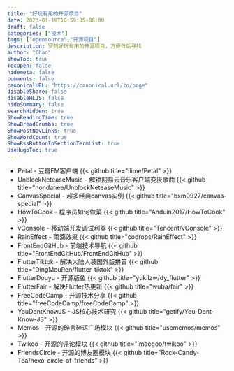 ```yaml
---
title: "好玩有用的开源项目"
date: 2023-01-18T16:59:05+08:00
draft: false
categories: ["技术"]
tags: ["opensource","开源项目"]
description: 罗列好玩有用的开源项目，方便日后寻找
author: "Chao"
showToc: true
TocOpen: false
hidemeta: false
comments: false
canonicalURL: "https://canonical.url/to/page"
disableShare: false
disableHLJS: false
hideSummary: false
searchHidden: true
ShowReadingTime: true
ShowBreadCrumbs: true
ShowPostNavLinks: true
ShowWordCount: true
ShowRssButtonInSectionTermList: true
UseHugoToc: true
---
```

* Petal - 豆瓣FM客户端
  {{< github title="ilime/Petal" >}}
* UnblockNeteaseMusic - 解锁网易云音乐客户端变灰歌曲
  {{< github title="nondanee/UnblockNeteaseMusic" >}}
* CanvasSpecial - 超多经典canvas实例
  {{< github title="bxm0927/canvas-special" >}}
* HowToCook - 程序员如何做菜
  {{< github title="Anduin2017/HowToCook" >}}
* vConsole - 移动端开发调试利器
  {{< github title="Tencent/vConsole" >}}
* RainEffect - 雨滴效果
  {{< github title="codrops/RainEffect" >}}
* FrontEndGitHub - 前端技术导航
  {{< github title="FrontEndGitHub/FrontEndGitHub" >}}
* FlutterTiktok - 解决大陆人装国外版拼音
  {{< github title="DingMouRen/flutter_tiktok" >}}
* FlutterDouyu - 开源版鱼
  {{< github title="yukilzw/dy_flutter" >}}
* FlutterFair - 解决Flutter热更新
  {{< github title="wuba/fair" >}}
* FreeCodeCamp - 开源技术分享
  {{< github title="freeCodeCamp/freeCodeCamp" >}}
* YouDontKnowJS - JS核心技术研究
  {{< github title="getify/You-Dont-Know-JS" >}}
* Memos - 开源的碎言碎语广场模块
  {{< github title="usememos/memos" >}}
* Twikoo - 开源的评论模块
  {{< github title="imaegoo/twikoo" >}}
* FriendsCircle - 开源的博友圈模块
  {{< github title="Rock-Candy-Tea/hexo-circle-of-friends" >}}
